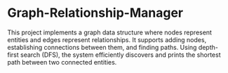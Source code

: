 # Graph-Relationship-Manager
This project implements a graph data structure where nodes represent entities and edges represent relationships. It supports adding nodes, establishing connections between them, and finding paths. Using depth-first search (DFS), the system efficiently discovers and prints the shortest path between two connected entities.
